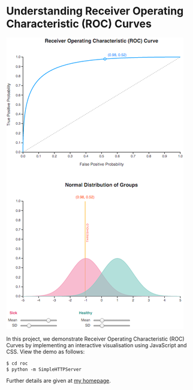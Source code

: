 # Understanding Receiver Operating Characteristic (ROC) Curves

![Screenshot](screenshot.png)

In this project, we demonstrate Receiver Operating Characteristic
(ROC) Curves by implementing an interactive visualisation using
JavaScript and CSS. View the demo as follows:

    $ cd roc
    $ python -m SimpleHTTPServer

Further details are given at [my
homepage](http://yaikhom.com/2016/03/10/understanding-receiver-operating-characteristic-curves.html).
